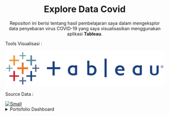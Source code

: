 <h1 align="center">Explore Data Covid</h1>

<p align="center">
  Repositori ini berisi tentang hasil pembelajaran saya dalam mengeksplor data penyebaran virus COVID-19 yang saya visualisasikan menggunakan aplikasi <strong>Tableau</strong>.
</p>

<p align="justify">
  Tools Visualisasi : 
</p>
 <a href="https://public.tableau.com/views/PracticeDataCovid/Dashboard1?:language=en-US&:display_count=n&:origin=viz_share_link" target="_blank"><img alt="Medium" src="README/tableaulogo.png" /></a>

<p align="justify">
  Source Data :
</p>
  <a href="https://www.kaggle.com/hendratno/covid19-indonesia" target="_blank"><img alt="Small" src="https://img.shields.io/badge/Kaggle-2C8EBB?&style=for-the-badge&logo=kaggle&logoColor=white" /></a>


<details><summary>Portofolio Dashboard</summary>

<p align="center">
  <a href='https://www.kaggle.com/hendratno/covid19-indonesia'><img src="README/Dashboard Covid.png"></a>
</p> 

<p align="center">
  <strong>Dashboard Diatas berisi informasi terkait data penyebaran virus COVID-19 di indonesia.</strong>
</p>
  
<p align="justify">
  nb: Detail informasi terkait dashboard ini bisa cek file Detail Dashboard Covid.pdf di dalam repository ini .
</p>
  
</details>
